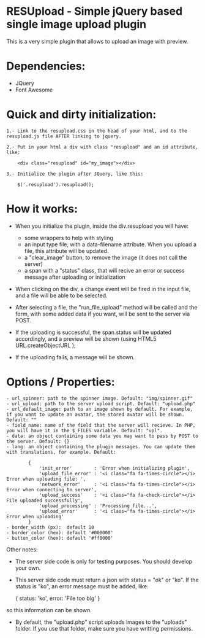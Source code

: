 # RESUpload - Simple jQuery based single image upload plugin

This is a very simple plugin that allows to upload an image with preview.

# Dependencies:
- JQuery
- Font Awesome





# Quick and dirty initialization:
	
	1.- Link to the resupload.css in the head of your html, and to the resupload.js file AFTER linking to jquery.

	2.- Put in your html a div with class "resupload" and an id attribute, like:

		<div class="resupload" id="my_image"></div>
		
	3.- Initialize the plugin after JQuery, like this:

		$('.resupload').resupload();
	

# How it works:

- When you initialize the plugin, inside the div.resupload you will have:
	- some wrappers to help with styling
	- an input type file, with a data-filename attribute. When you upload a file, this attribute will be updated.
	- a "clear_image" button, to remove the image (it does not call the server)
	- a span with a "status" class, that will recive an error or success message after uploading or initialization

- When clicking on the div, a change event will be fired in the input file, and a file will be able to be selected.

- After selecting a file, the "run_file_upload" method will be called and the form, with some added data if you want, will be sent to the server via POST.

- If the uploading is successful, the span.status will be updated accordingly, and a preview will be shown (using HTML5 URL.createObjectURL );

- If the uploading fails, a message will be shown.




# Options / Properties:
	
	- url_spinner: path to the spinner image. Default: "img/spinner.gif"
	- url_upload: path to the server upload script. Default: "upload.php"
	- url_default_image: path to an image shown by default. For example, if you want to update an avatar, the stored avatar will be shown. Default: ""
	- field_name: name of the field that the server will recieve. In PHP, you will have it in the $_FILES variable. Default: "upl".
	- data: an object containing some data you may want to pass by POST to the server. Default: {}
	- lang: an object containing the plugin messages. You can update them with translations, for example. Default: 

			{
                'init_error'        : 'Error when initializing plugin',
                'upload_file_error' : '<i class="fa fa-times-circle"></i> Error when uploading file: ',
                'network_error'     : '<i class="fa fa-times-circle"></i> Error when connecting to server',
                'upload_success'    : '<i class="fa fa-check-circle"></i> File uploaded successfully',
                'upload_processing' : 'Processing file...',
                'upload_error'      : '<i class="fa fa-times-circle"></i> Error when uploading'
            }
	- border_width (px):  default 10
    - border_color (hex): default '#000000'
    - button_color (hex): default '#ff0000'





Other notes:

- The server side code is only for testing purposes. You should develop your own.
- This server side code must return a json with status = "ok" or "ko". If the status is "ko", an error message must be added, like:

	{
		status: 'ko',
		error: 'File too big'
	}

so this information can be shown.
- By default, the "upload.php" script uploads images to the "uploads" folder. If you use that folder, make sure you have writting permissions.
